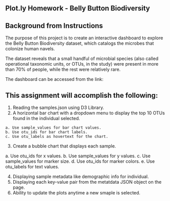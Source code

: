 ## Plot.ly Homework - Belly Button Biodiversity

## Background from Instructions
The purpose of this project is to create an interactive dashboard to explore the Belly Button Biodiversity dataset, which catalogs the microbes that colonize human navels.

The dataset reveals that a small handful of microbial species (also called operational taxonomic units, or OTUs, in the study) were present in more than 70% of people, while the rest were relatively rare.

The dashboard can be accessed from the link:

## This assignment will accomplish the following:
  1. Reading the samples.json using D3 Library.
  2. A horizontal bar chart with a dropdown menu to display the top 10 OTUs found in the individual selected.
    
    a. Use sample_values for bar chart values.
    b. Use otu_ids for bar chart labels.
    c. Use otu_labels as hovertext for the chart.
  
  3. Create a bubble chart that displays each sample.
   
   a. Use otu_ids for x values.
    b. Use sample_values for y values.
    c. Use sample_values for marker size.
    d. Use otu_ids for marker colors.
    e. Use otu_labels for text values.
 
 4. Displaying sample metadata like demographic info for individual.
  5. Displaying each key-value pair from the metatdata JSON object on the page.
  6. Ability to update the plots anytime a new smaple is selected.

